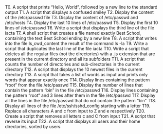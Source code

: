 T0. A script that prints “Hello, World”, followed by a new line to the standard output
T1. A script that displays a confused smiley
T2. Display the content of the /etc/passwd file
T3. Display the content of /etc/passwd and /etc/hosts
T4. Display the last 10 lines of /etc/passwd
T5. Display the first 10 lines of /etc/passwd
T6. Write a script that displays the third line of the file iacta
T7. A shell script that creates a file named exactly Best School, containing the text Best School ending by a new line
T8. A script that writes into the file ls_cwd_content the result of the command ls -la
T9. Write a script that duplicates the last line of the file iacta
T10. Write a script that deletes all the regular files (not the directories) with a .js extension that are present in the current directory and all its subfolders
T11. A script that counts the number of directories and sub-directories in the current directory
T12. A script that displays the 10 newest files in the current directory
T13. A script that takes a list of words as input and prints only words that appear exactly once
T14. Display lines containing the pattern “root” from the file /etc/passwd
T15. Display the number of lines that contain the pattern “bin” in the file /etc/passwd
T16. Display lines containing the pattern “root” and 3 lines after them in the file /etc/passwd
T17. Display all the lines in the file /etc/passwd that do not contain the pattern “bin”
T18. Display all lines of the file /etc/ssh/sshd_config starting with a letter
T19. Replace all characters A and c from input to Z and e respectively
T20. Create a script that removes all letters c and C from input
T21. A script that reverse its input
T22. A script that displays all users and their home directories, sorted by users
